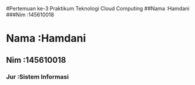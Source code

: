 #Pertemuan ke-3 Praktikum Teknologi Cloud Computing
##Nama :Hamdani
###Nim :145610018

<h1>Nama :Hamdani</h1>
<h2>Nim  :145610018</h2>
<h3>Jur  :Sistem Informasi</h3>